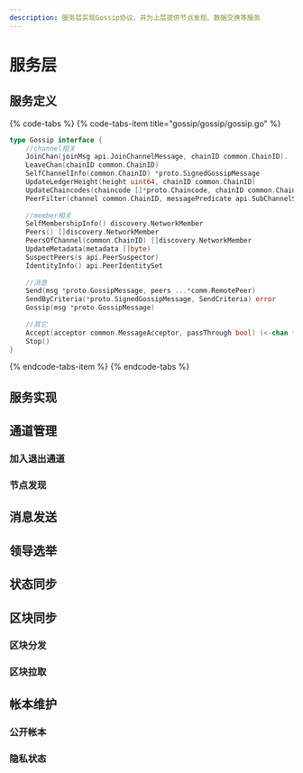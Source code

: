 ```yaml
---
description: 服务层实现Gossip协议，并为上层提供节点发现、数据交换等服务
---
```


# 服务层

## 服务定义

{% code-tabs %}
{% code-tabs-item title="gossip/gossip/gossip.go" %}
```go
type Gossip interface {
	//channel相关
	JoinChan(joinMsg api.JoinChannelMessage, chainID common.ChainID).
	LeaveChan(chainID common.ChainID)
	SelfChannelInfo(common.ChainID) *proto.SignedGossipMessage
	UpdateLedgerHeight(height uint64, chainID common.ChainID)
	UpdateChaincodes(chaincode []*proto.Chaincode, chainID common.ChainID)
	PeerFilter(channel common.ChainID, messagePredicate api.SubChannelSelectionCriteria) (filter.RoutingFilter, error)
	
	//member相关
	SelfMembershipInfo() discovery.NetworkMember
	Peers() []discovery.NetworkMember
	PeersOfChannel(common.ChainID) []discovery.NetworkMember
	UpdateMetadata(metadata []byte)
	SuspectPeers(s api.PeerSuspector)
	IdentityInfo() api.PeerIdentitySet
	
	//消息
	Send(msg *proto.GossipMessage, peers ...*comm.RemotePeer)
	SendByCriteria(*proto.SignedGossipMessage, SendCriteria) error
	Gossip(msg *proto.GossipMessage)
	
	//其它
	Accept(acceptor common.MessageAcceptor, passThrough bool) (<-chan *proto.GossipMessage, <-chan proto.ReceivedMessage)
	Stop()
}
```
{% endcode-tabs-item %}
{% endcode-tabs %}

## 服务实现

## 通道管理

### 加入退出通道

### 节点发现

## 消息发送

## 领导选举

## 状态同步

## 区块同步

### 区块分发

### 区块拉取

## 帐本维护

### 公开帐本

### 隐私状态



